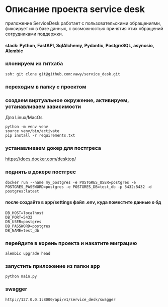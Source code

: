 # Описание проекта service desk
приложение ServiceDesk работает с пользовательскими обращениями, фиксирует их в базе данных, с возможностью принятия этих
обращений сотрудниками поддержки.

#### stack: Python, FastAPI, SqlAlchemy, Pydantic, PostgreSQL, asyncsio, Alembic
### клонируем из гитхаба
```bazaar
ssh: git clone git@github.com:vawy/service_desk.git
```

### переходим в папку с проектом
### создаем виртуальное окружение, активируем, устанавливаем зависимости
Для Linux/MacOs
```bazaar
python -m venv venv
source venv/bin/activate
pip install -r requirements.txt
```

### устанавливаем докер для постгреса
https://docs.docker.com/desktop/

### поднять в докере постгрес
```
docker run --name my_postgres -e POSTGRES_USER=postgres -e POSTGRES_PASSWORD=postgres -e POSTGRES_DB=test_db -p 5432:5432 -d postgres:latest
```

#### после создайте в app/settings файл .env, куда поместите данные о бд
```bazaar
DB_HOST=localhost
DB_PORT=5432
DB_USER=postgres
DB_PASSWORD=postgres
DB_NAME=test_db
```

### перейдите в корень проекта и накатите миграцию
```bazaar
alembic upgrade head
```

### запустить приложение из папки app
```bazaar
python main.py
```

### swagger
```bazaar
http://127.0.0.1:8000/api/v1/service_desk/swagger
```
